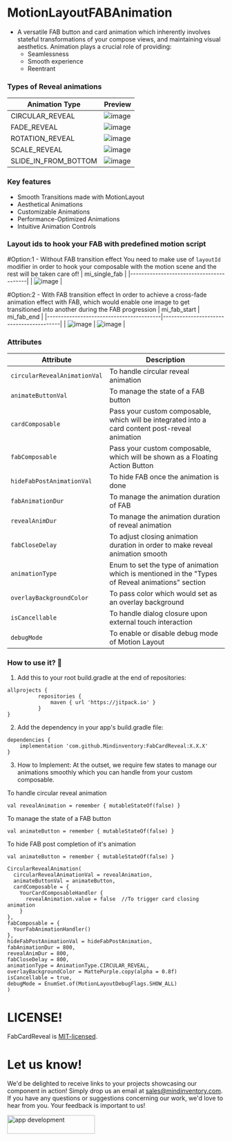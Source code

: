# MotionLayoutFABAnimation

- A versatile FAB button and card animation which inherently involves stateful transformations of
  your compose views, and maintaining visual aesthetics. Animation plays a crucial role of
  providing:
    - Seamlessness
    - Smooth experience
    - Reentrant

### Types of Reveal animations

| Animation Type       | Preview                               |
|----------------------|---------------------------------------|
| CIRCULAR_REVEAL      | ![image](/media/content_circular.gif) |
| FADE_REVEAL          | ![image](/media/content_fade.gif)     |
| ROTATION_REVEAL      | ![image](/media/content_rotation.gif) |
| SCALE_REVEAL         | ![image](/media/content_scale.gif)    |
| SLIDE_IN_FROM_BOTTOM | ![image](/media/content_slide_in.gif) |

### Key features

* Smooth Transitions made with MotionLayout
* Aesthetical Animations
* Customizable Animations
* Performance-Optimized Animations
* Intuitive Animation Controls

### Layout ids to hook your FAB with predefined motion script

#Option:1 - Without FAB transition effect
You need to make use of ```layoutId``` modifier in order to hook your composable with the motion
scene and the rest will be taken care of!
| mi_single_fab |
|-----------------------------------------|
| ![image](/media/content_single_fab.png) |

#Option:2 - With FAB transition effect
In order to achieve a cross-fade animation effect with FAB, which would enable one image to get
transitioned into another during the FAB progression
| mi_fab_start | mi_fab_end |
|-----------------------------------------|-----------------------------------------|
| ![image](/media/content_fab_start.png)  | ![image](/media/content_fab_end.png)    |

### Attributes

| Attribute                        | Description                                                                                      |
|----------------------------------|--------------------------------------------------------------------------------------------------|
| ```circularRevealAnimationVal``` | To handle circular reveal animation                                                              |
| ```animateButtonVal```           | To manage the state of a FAB button                                                              |
| ```cardComposable```             | Pass your custom composable, which will be integrated into a card content post-reveal animation  |
| ```fabComposable```              | Pass your custom composable, which will be shown as a Floating Action Button                     |
| ```hideFabPostAnimationVal```    | To hide FAB once the animation is done                                                           |
| ```fabAnimationDur```            | To manage the animation duration of FAB                                                          |
| ```revealAnimDur```              | To manage the animation duration of reveal animation                                             |
| ```fabCloseDelay```              | To adjust closing animation duration in order to make reveal animation smooth                    |
| ```animationType```              | Enum to set the type of animation which is mentioned in the "Types of Reveal animations" section |
| ```overlayBackgroundColor```     | To pass color which would set as an overlay background                                           |
| ```isCancellable```              | To handle dialog closure upon external touch interaction                                         |
| ```debugMode```                  | To enable or disable debug mode of Motion Layout                                                 |

### How to use it? :thinking:

1. Add this to your root build.gradle at the end of repositories:

```
allprojects {
          repositories {
              maven { url 'https://jitpack.io' }
          }
}
```

2. Add the dependency in your app's build.gradle file:

```
dependencies {
    implementation 'com.github.Mindinventory:FabCardReveal:X.X.X'
}
```

3.  How to Implement:
   At the outset, we require few states to manage our animations smoothly which you can handle from
   your custom composable.

To handle circular reveal animation

```
val revealAnimation = remember { mutableStateOf(false) }
```

To manage the state of a FAB button

```
val animateButton = remember { mutableStateOf(false) }
```

To hide FAB post completion of it's animation

```
val animateButton = remember { mutableStateOf(false) }
```

```
CircularRevealAnimation(
  circularRevealAnimationVal = revealAnimation,
  animateButtonVal = animateButton,
  cardComposable = {
    YourCardComposableHandler {
      revealAnimation.value = false  //To trigger card closing animation
    }
},
fabComposable = {
  YourFabAnimationHandler()
},
hideFabPostAnimationVal = hideFabPostAnimation,
fabAnimationDur = 800,
revealAnimDur = 800,
fabCloseDelay = 800,  
animationType = AnimationType.CIRCULAR_REVEAL,
overlayBackgroundColor = MattePurple.copy(alpha = 0.8f)
isCancellable = true,
debugMode = EnumSet.of(MotionLayoutDebugFlags.SHOW_ALL)
)
```

# LICENSE!

FabCardReveal is [MIT-licensed](/LICENSE).

# Let us know!

We'd be delighted to receive links to your projects showcasing our component in action! Simply drop
us an email at sales@mindinventory.com. If you have any questions or suggestions concerning our
work, we'd love to hear from you. Your feedback is important to us!

<a href="https://www.mindinventory.com/contact-us.php?utm_source=gthb&utm_medium=repo&utm_campaign=fabcardreveal">
<img src="https://github.com/Sammindinventory/MindInventory/blob/main/hirebutton.png" width="203" height="43"  alt="app development">
</a>



